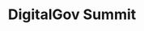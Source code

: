 ---
# This topic lives at
# https://digital.gov/topics/digitalgov-summit

# Topic Title
title: "DigitalGov Summit"

# description — keep it short and clear
summary: ""

# Weight
weight: 1

# For more information on managing topics,
# see https://github.com/GSA/digitalgov.gov/wiki/topics
---